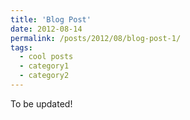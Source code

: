 ```yaml
---
title: 'Blog Post'
date: 2012-08-14
permalink: /posts/2012/08/blog-post-1/
tags:
  - cool posts
  - category1
  - category2
---
```


To be updated!

<!-- Headings are cool
======

You can have many headings
======

Aren't headings cool?
------ -->